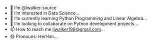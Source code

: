 - 👋 I’m @lwalker-source
- 👀 I’m interested in Data Science...
- 🌱 I’m currently learning Python Programming and Linear Algebra...
- 💞️ I’m looking to collaborate on Python development projects...
- 📫 How to reach me ljwalker196@gmail.com...
- 😄 Pronouns: He/Him...

<!---
lwalker-source/lwalker-source is a ✨ special ✨ repository because its `README.md` (this file) appears on your GitHub profile.
You can click the Preview link to take a look at your changes.
--->
